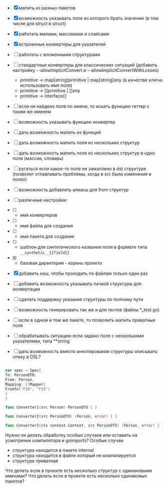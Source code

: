 * [x] мапить из разных пакетов
* [x] возможность указывать поле из которого брать значение (в том числе для struct в struct)
* [x] работать мапами, массивами и слайсами
* [x] встроенные конвертеры для указателей
* [ ] работать с вложенными структурами
* [ ] стандартные конвертеры для классических ситуаций (добавить настройку --allowImplicitConvert и --allowImplicitConvertWithLosses)
  * primitive -> map[string]primitive | map[string]any (в качестве ключа использовать имя поля)
  * primitive -> []primitive | []any
  * primitive -> interface{}
* [ ] если не найдено поле по имени, то искать функцию геттер с таким же именем
* [ ] возможность указывать функцию конвертер
* [ ] дать возможность мапить из функций
* [ ] дать возможность мапить поля из нескольких структур
* [ ] дать возможность мапить поля из нескольких структур в одно поле (массив, словарь)
* [ ] ругаться если какое-то поле не замаплено в dst структуре (позволит отлавливать проблемы, когда в src были изменения в полях)
* [ ] возможность добавлять алиасы для from структур
* [ ] различные настройки:
* [ ] - имя конвертеров
* [ ] - имя файла для создания
* [ ] - имя пакета для создания
* [ ] - шаблон для синтетического названия поля в формате типа `__synthetic__{{field}}`
* [x] - базовая директория - корень проекта
* [x] добавить кэш, чтобы проходить по файлам только один раз
* [ ] добавить возможность указывать пачкой структуры для конвертации
* [ ] сделать поддержку указания структуры по полному пути
* [ ] возможность генерировать так же и для тестов (файлы *_test.go)
* [ ] если в одном и том же пакете, то позволить мапить приватные поля
* [ ] обрабатывать ситуацию если задано поле с несколькими указателями, типа **string

* [ ] дать возможность вместо аннотирования структуры описывать спеку в DSL?
```go

var spec = Spec{
To: PersonDTO,
From: Person,
Mapping: []Mapper{
FromTo("FIO", "FIO")
}
}

```

```go
func Converter1(src Person) PersonDTO { }

func Converter2(src PersonDTO) (Person, error) { }

func Converter3(ctx context.Context, src PersonDTO) (Person, error) { }
```


Нужно ли делать обработку особых случаев или оставить на усмотрение компилятора и goimports?
Особые случаи:
* структура находится в пакете internal
* структура находится в файле который не компилируется 
* структура приватная

Что делать если в проекте есть несколько структур с одинаковыми именами?
Что делать если в проекте есть несколько одинаковых пакетов?